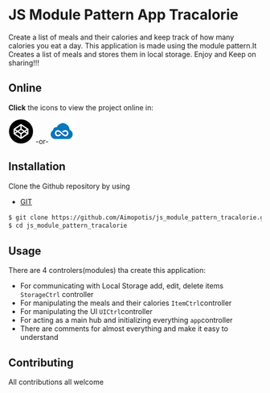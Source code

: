 # JS Module Pattern App Tracalorie
Create a list of meals and their calories and keep track of how many calories you eat a day. This application is made using the module pattern.It Creates a list of meals and stores them in local storage.
Enjoy and Keep on sharing!!!

## Online 
**Click** the icons to view the project online in:

[![Codepen icon](img/codepen50.png)](https://codepen.io/MorpheusStudio/pen/ZxMpZX) 
 -or- 
[![jsfiddle icon](img/jsfiddle50.png)](https://jsfiddle.net/Morpheus_Studio/ec7rL31g/)

## Installation
Clone the Github repository by using 
* [GIT](https://git-scm.com/downloads)
```sh
$ git clone https://github.com/Aimopotis/js_module_pattern_tracalorie.git
$ cd js_module_pattern_tracalorie
```
## Usage
There are 4 controlers(modules) tha create this application: 

* For communicating with Local Storage add, edit, delete items `StorageCtrl` controller
* For manipulating the meals and their calories `ItemCtrl`controller
* For manipulating the UI `UICtrl`controller
* For acting as a main hub and initializing everything `app`controller
* There are comments for almost everything and make it easy to understand

## Contributing
All contributions all welcome


